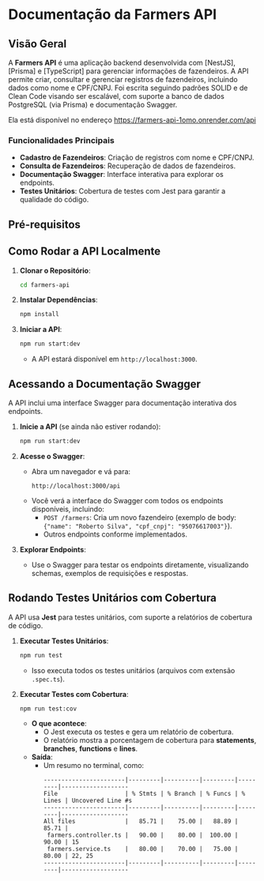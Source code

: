 # Documentação da Farmers API

## Visão Geral

A **Farmers API** é uma aplicação backend desenvolvida com [NestJS], [Prisma] e [TypeScript] para gerenciar informações de fazendeiros. A API permite criar, consultar e gerenciar registros de fazendeiros, incluindo dados como nome e CPF/CNPJ. Foi escrita seguindo padrões SOLID e de Clean Code visando ser escalável, com suporte a banco de dados PostgreSQL (via Prisma) e documentação Swagger.

Ela está disponível no endereço https://farmers-api-1omo.onrender.com/api

### Funcionalidades Principais
- **Cadastro de Fazendeiros**: Criação de registros com nome e CPF/CNPJ.
- **Consulta de Fazendeiros**: Recuperação de dados de fazendeiros.
- **Documentação Swagger**: Interface interativa para explorar os endpoints.
- **Testes Unitários**: Cobertura de testes com Jest para garantir a qualidade do código.

## Pré-requisitos


## Como Rodar a API Localmente

1. **Clonar o Repositório**:
   ```bash
   cd farmers-api
   ```

2. **Instalar Dependências**:
   ```bash
   npm install
   ```

3. **Iniciar a API**:
   ```bash
   npm run start:dev
   ```
   - A API estará disponível em `http://localhost:3000`.

## Acessando a Documentação Swagger

A API inclui uma interface Swagger para documentação interativa dos endpoints.

1. **Inicie a API** (se ainda não estiver rodando):
   ```bash
   npm run start:dev
   ```

2. **Acesse o Swagger**:
   - Abra um navegador e vá para:
     ```
     http://localhost:3000/api
     ```
   - Você verá a interface do Swagger com todos os endpoints disponíveis, incluindo:
     - `POST /farmers`: Cria um novo fazendeiro (exemplo de body: `{"name": "Roberto Silva", "cpf_cnpj": "95076617003"}`).
     - Outros endpoints conforme implementados.

3. **Explorar Endpoints**:
   - Use o Swagger para testar os endpoints diretamente, visualizando schemas, exemplos de requisições e respostas.

## Rodando Testes Unitários com Cobertura

A API usa **Jest** para testes unitários, com suporte a relatórios de cobertura de código.

1. **Executar Testes Unitários**:
   ```bash
   npm run test
   ```
   - Isso executa todos os testes unitários (arquivos com extensão `.spec.ts`).

2. **Executar Testes com Cobertura**:
   ```bash
   npm run test:cov
   ```
   - **O que acontece**:
     - O Jest executa os testes e gera um relatório de cobertura.
     - O relatório mostra a porcentagem de cobertura para **statements**, **branches**, **functions** e **lines**.
   - **Saída**:
     - Um resumo no terminal, como:
       ```
       -----------------------|---------|----------|---------|---------|-------------------
       File                   | % Stmts | % Branch | % Funcs | % Lines | Uncovered Line #s 
       -----------------------|---------|----------|---------|---------|-------------------
       All files              |   85.71 |    75.00 |   88.89 |   85.71 |                   
        farmers.controller.ts |   90.00 |    80.00 |  100.00 |   90.00 | 15                
        farmers.service.ts    |   80.00 |    70.00 |   75.00 |   80.00 | 22, 25            
       -----------------------|---------|----------|---------|---------|-------------------
       ```
